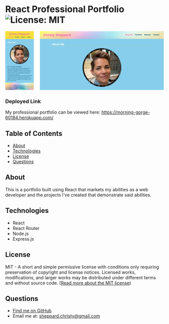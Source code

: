 # React Professional Portfolio ![License: MIT](https://img.shields.io/badge/License-MIT-yellow.svg)

![Screenshot of the budget tracker application](public/images/readme-screenshot-react-portfolio.jpg)

### Deployed Link

My professional portfolio can be viewed here: https://morning-gorge-60184.herokuapp.com/

## Table of Contents

- [ About ](#about)
- [ Technologies ](#tech)
- [ License ](#license)
- [ Questions ](#questions)

<a name="About"></a>

## About

This is a portfolio built using React that markets my abilities as a web developer and the projects I've created that demonstrate said abilities.

<a name="tech"></a>

## Technologies

- React
- React Router
- Node.js
- Express.js

<a name="license"></a>

## License

MIT - A short and simple permissive license with conditions only requiring preservation of copyright and license notices. Licensed works, modifications, and larger works may be distributed under different terms and without source code. ([Read more about the MIT license](https://choosealicense.com/licenses/mit/))

<a name="questions"></a>

## Questions

- [Find me on GitHub](https://github.com/cshepscorp/)
- Email me at: sheppard.christy@gmail.com
